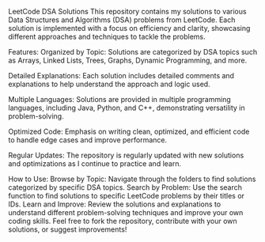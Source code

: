 LeetCode DSA Solutions
This repository contains my solutions to various Data Structures and Algorithms (DSA) problems from LeetCode. Each solution is implemented with a focus on efficiency and clarity, showcasing different approaches and techniques to tackle the problems.

Features:
Organized by Topic: Solutions are categorized by DSA topics such as Arrays, Linked Lists, Trees, Graphs, Dynamic Programming, and more.

Detailed Explanations: Each solution includes detailed comments and explanations to help understand the approach and logic used.

Multiple Languages: Solutions are provided in multiple programming languages, including Java, Python, and C++, demonstrating versatility in problem-solving.

Optimized Code: Emphasis on writing clean, optimized, and efficient code to handle edge cases and improve performance.

Regular Updates: The repository is regularly updated with new solutions and optimizations as I continue to practice and learn.

How to Use:
Browse by Topic: Navigate through the folders to find solutions categorized by specific DSA topics.
Search by Problem: Use the search function to find solutions to specific LeetCode problems by their titles or IDs.
Learn and Improve: Review the solutions and explanations to understand different problem-solving techniques and improve your own coding skills.
Feel free to fork the repository, contribute with your own solutions, or suggest improvements!

